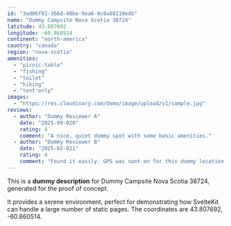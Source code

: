 ```yaml
---
id: "3ad06f81-366d-40be-9ea6-0c0a68110e4b"
name: "Dummy Campsite Nova Scotia 38724"
latitude: 43.807692
longitude: -60.860514
continent: "north-america"
country: "canada"
region: "nova-scotia"
amenities:
  - "picnic-table"
  - "fishing"
  - "toilet"
  - "hiking"
  - "tent-only"
images:
  - "https://res.cloudinary.com/demo/image/upload/v1/sample.jpg"
reviews:
  - author: "Dummy Reviewer A"
    date: "2025-09-020"
    rating: 4
    comment: "A nice, quiet dummy spot with some basic amenities."
  - author: "Dummy Reviewer B"
    date: "2025-02-021"
    rating: 4
    comment: "Found it easily. GPS was spot on for this dummy location."
---
```


This is a **dummy description** for Dummy Campsite Nova Scotia 38724, generated for the proof of concept.

It provides a serene environment, perfect for demonstrating how SvelteKit can handle a large number of static pages. The coordinates are 43.807692, -60.860514.
